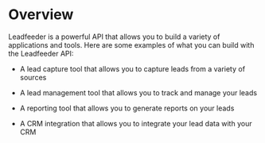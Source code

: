 # Overview

Leadfeeder is a powerful API that allows you to build a variety of applications and tools. Here are some examples of what you can build with the Leadfeeder API:

- A lead capture tool that allows you to capture leads from a variety of sources

- A lead management tool that allows you to track and manage your leads

- A reporting tool that allows you to generate reports on your leads

- A CRM integration that allows you to integrate your lead data with your CRM
